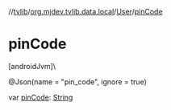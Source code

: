//[tvlib](../../../index.md)/[org.mjdev.tvlib.data.local](../index.md)/[User](index.md)/[pinCode](pin-code.md)

# pinCode

[androidJvm]\

@Json(name = &quot;pin_code&quot;, ignore = true)

var [pinCode](pin-code.md): [String](https://kotlinlang.org/api/latest/jvm/stdlib/kotlin/-string/index.html)
